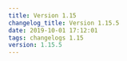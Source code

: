 ```yaml
---
title: Version 1.15
changelog_title: Version 1.15.5
date: 2019-10-01 17:12:01 
tags: changelogs 1.15
version: 1.15.5
---
```

<script src="https://gist.github.com/spinnaker-release/943c140906627dcc49c094f189901e28.js"/>